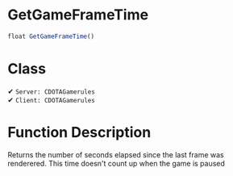 # GetGameFrameTime
```js	
float GetGameFrameTime()
```
# Class
✔ `Server: CDOTAGamerules`  
✔ `Client: CDOTAGamerules`  

# Function Description
Returns the number of seconds elapsed since the last frame was renderered. This time doesn't count up when the game is paused

